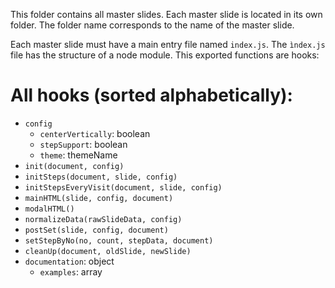 This folder contains all master slides. Each master slide is located
in its own folder. The folder name corresponds to the name of the master
slide.

Each master slide must have a main entry file named `index.js`.
The `ìndex.js` file has the structure of a node module.
This exported functions are hooks:

# All hooks (sorted alphabetically):

* `config`
  * `centerVertically`: boolean
  * `stepSupport`: boolean
  * `theme`: themeName
* `init(document, config)`
* `initSteps(document, slide, config)`
* `initStepsEveryVisit(document, slide, config)`
* `mainHTML(slide, config, document)`
* `modalHTML()`
* `normalizeData(rawSlideData, config)`
* `postSet(slide, config, document)`
* `setStepByNo(no, count, stepData, document)`
* `cleanUp(document, oldSlide, newSlide)`
* `documentation`: object
  * `examples`: array
